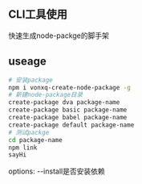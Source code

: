 
## CLI工具使用
快速生成node-packge的脚手架

## useage
```bash
# 安装package
npm i vonxq-create-node-package -g
# 新建node-package目录
create-package dva package-name 
create-package basic package-name 
create-package babel package-name 
create-package default package-name 
# 测试packge
cd package-name
npm link
sayHi
```
options:
--install是否安装依赖